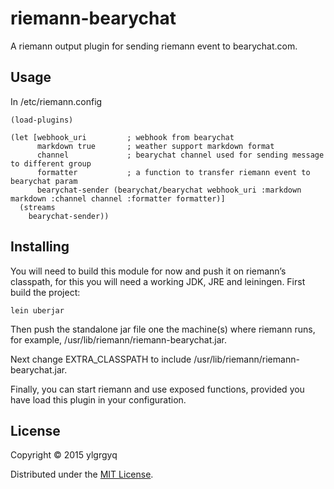 # riemann-bearychat

A riemann output plugin for sending riemann event to bearychat.com.

## Usage

In /etc/riemann.config

```
(load-plugins)

(let [webhook_uri         ; webhook from bearychat
      markdown true       ; weather support markdown format
      channel             ; bearychat channel used for sending message to different group
      formatter           ; a function to transfer riemann event to bearychat param
      bearychat-sender (bearychat/bearychat webhook_uri :markdown markdown :channel channel :formatter formatter)]
  (streams
    bearychat-sender))
```

## Installing

You will need to build this module for now and push it on riemann’s classpath, for this you will need a working JDK, JRE and leiningen.
First build the project:
```
lein uberjar
```

Then push the standalone jar file one the machine(s) where riemann runs, for example,
/usr/lib/riemann/riemann-bearychat.jar.

Next change EXTRA_CLASSPATH to include /usr/lib/riemann/riemann-bearychat.jar.

Finally, you can start riemann and use exposed functions, provided you have load this plugin in your configuration.


## License

Copyright © 2015 ylgrgyq

Distributed under the [MIT License](http://opensource.org/licenses/MIT).
